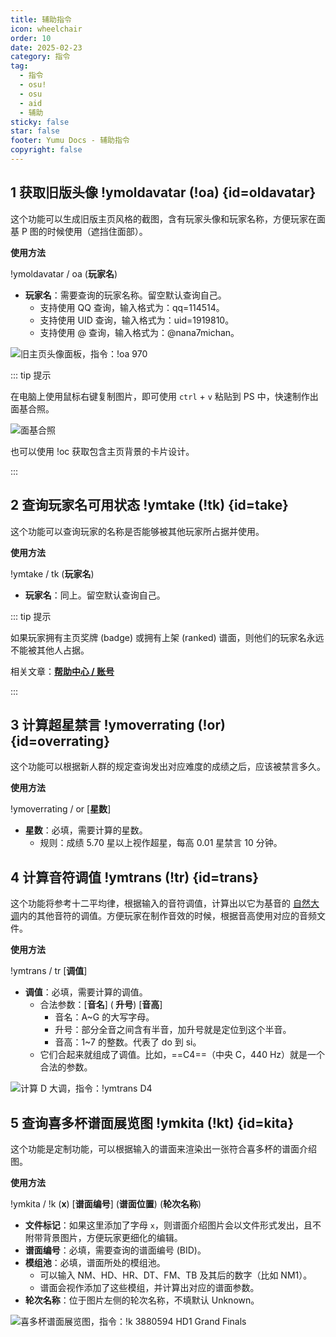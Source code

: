 ```yaml
---
title: 辅助指令
icon: wheelchair
order: 10
date: 2025-02-23
category: 指令
tag:
  - 指令
  - osu!
  - osu
  - aid
  - 辅助
sticky: false
star: false
footer: Yumu Docs - 辅助指令
copyright: false
---
```


## <HopeIcon icon="id-badge"/> 1 获取旧版头像 !ymoldavatar (!oa) {id=oldavatar}

这个功能可以生成旧版主页风格的截图，含有玩家头像和玩家名称，方便玩家在面基 P 图的时候使用（遮挡住面部）。

**使用方法**

!ymoldavatar / oa (**玩家名**)

- **<HopeIcon icon="address-card"/> 玩家名**：需要查询的玩家名称。留空默认查询自己。
  - 支持使用 <HopeIcon icon="fa-brands fa-qq"/> QQ 查询，输入格式为：qq=114514。
  - 支持使用 <HopeIcon icon="slash"/> UID 查询，输入格式为：uid=1919810。
  - 支持使用 <HopeIcon icon="at"/> @ 查询，输入格式为：@nana7michan。

![旧主页头像面板，指令：!oa 970](https://yumemuzi.s-ul.eu/yumu/MYOkR6U9)

::: tip 提示

在电脑上使用鼠标右键复制图片，即可使用 `ctrl` + `v` 粘贴到 PS 中，快速制作出面基合照。

![面基合照](https://yumemuzi.s-ul.eu/osu/7LhKYNtK)

也可以使用 !oc 获取包含主页背景的卡片设计。

:::

## <HopeIcon icon="people-arrows"/> 2 查询玩家名可用状态 !ymtake (!tk) {id=take}

这个功能可以查询玩家的名称是否能够被其他玩家所占据并使用。

**使用方法**

!ymtake / tk (**玩家名**)

- **<HopeIcon icon="address-card"/> 玩家名**：同上。留空默认查询自己。

::: tip 提示

如果玩家拥有主页奖牌 (badge) 或拥有上架 (ranked) 谱面，则他们的玩家名永远不能被其他人占据。

相关文章：[**帮助中心 / 账号**](https://osu.ppy.sh/wiki/zh/Help_centre/Account#take-existing-username)

:::

## <HopeIcon icon="star-half-stroke"/> 3 计算超星禁言 !ymoverrating (!or) {id=overrating}

这个功能可以根据新人群的规定查询发出对应难度的成绩之后，应该被禁言多久。

**使用方法**

!ymoverrating / or [**星数**]

- **<HopeIcon icon="star"/> 星数**：必填，需要计算的星数。
  - 规则：成绩 5.70 星以上视作超星，每高 0.01 星禁言 10 分钟。

## <HopeIcon icon="music"/> 4 计算音符调值 !ymtrans (!tr) {id=trans}

这个功能将参考十二平均律，根据输入的音符调值，计算出以它为基音的 <HopeIcon icon="link"/> [自然大调](https://baike.baidu.com/item/%E8%87%AA%E7%84%B6%E5%A4%A7%E8%B0%83/2948231)内的其他音符的调值。方便玩家在制作音效的时候，根据音高使用对应的音频文件。

**使用方法**

!ymtrans / tr [**调值**]

- **<HopeIcon icon="music"/> 调值**：必填，需要计算的调值。
  - 合法参数：[**音名**] (**<HopeIcon icon="hashtag"/> 升号**) [**音高**]
    - 音名：A~G 的大写字母。
    - 升号：部分全音之间含有半音，加升号就是定位到这个半音。
    - 音高：1~7 的整数。代表了 do 到 si。
  - 它们合起来就组成了调值。比如，==C4==（中央 C，440 Hz）就是一个合法的参数。

![计算 D 大调，指令：!ymtrans D4](https://yumemuzi.s-ul.eu/yumu/53SnO4x4)

## <HopeIcon icon="hippo"/> 5 查询喜多杯谱面展览图 !ymkita (!kt) {id=kita}

这个功能是定制功能，可以根据输入的谱面来渲染出一张符合喜多杯的谱面介绍图。

**使用方法**

!ymkita / !k (**x**) [**谱面编号**] (**谱面位置**) (**轮次名称**)

- **<HopeIcon icon="x"/> 文件标记**：如果这里添加了字母 `x`，则谱面介绍图片会以文件形式发出，且不附带背景图片，方便玩家更细化的编辑。
- **<HopeIcon icon="hashtag"/> 谱面编号**：必填，需要查询的谱面编号 (BID)。
- **<HopeIcon icon="map-location-dot"/> 模组池**：必填，谱面所处的模组池。
  - 可以输入 NM、HD、HR、DT、FM、TB 及其后的数字（比如 NM1）。
  - 谱面会视作添加了这些模组，并计算出对应的谱面参数。
- **<HopeIcon icon="mound"/> 轮次名称**：位于图片左侧的轮次名称，不填默认 Unknown。

![喜多杯谱面展览图，指令：!k 3880594 HD1 Grand Finals](https://yumemuzi.s-ul.eu/yumu/1wVDkGka)



